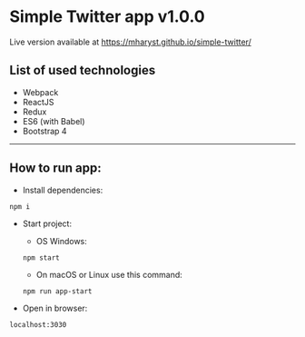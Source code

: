 # Simple Twitter app v1.0.0

Live version available at https://mharyst.github.io/simple-twitter/

## List of used technologies
- Webpack
- ReactJS
- Redux
- ES6 (with Babel)
- Bootstrap 4

---

## How to run app:

* Install dependencies:

```
npm i
```

* Start project:

  * OS Windows:

  ```
  npm start
  ```

  * On macOS or Linux use this command:

  ```
  npm run app-start
  ```

* Open in browser:

```
localhost:3030
```
